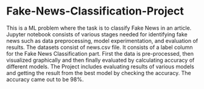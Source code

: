 # Fake-News-Classification-Project

This is a ML problem where the task is to classify Fake News in an article. Jupyter notebook consists of various stages needed for identifying fake news such as data preprocessing, model experimentation, and evaluation of results.
The datasets consist of news.csv file. It consists of a label column for the Fake News Classification part. First the data is pre-processed, then visualized graphically and then finally evaluated by calculating accuracy of different models.
The Project includes evaluating results of various models and getting the result from the best model by checking the accuracy. 
The accuracy came out to be 98%.

